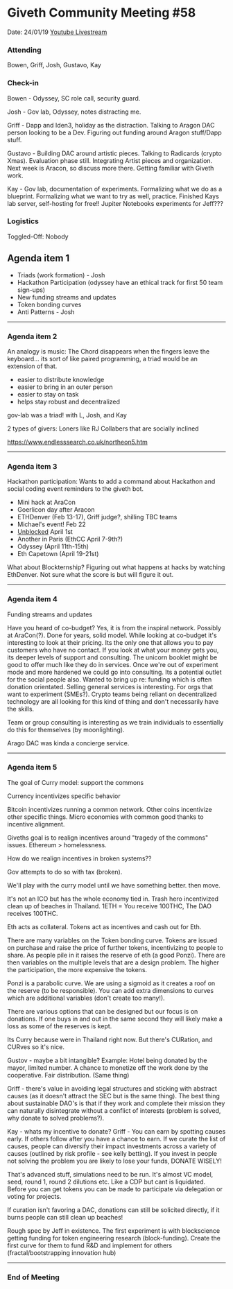 # Giveth Community Meeting #58

Date: 24/01/19
[Youtube Livestream](https://www.youtube.com/watch?v=5IX1xl0mHfM&feature=youtu.be)

### Attending
Bowen, Griff, Josh, Gustavo, Kay

###  Check-in

Bowen - Odyssey, SC role call, security guard.

Josh - Gov lab, Odyssey, notes distracting me.

Griff - Dapp and Iden3, holiday as the distraction. Talking to Aragon DAC person looking to be a Dev. Figuring out funding around Aragon stuff/Dapp stuff. 

Gustavo - Building DAC around artistic pieces. Talking to Radicards (crypto Xmas). Evaluation phase still. Integrating Artist pieces and organization. Next week is Aracon, so discuss more there. Getting familiar with Giveth work.

Kay - Gov lab, documentation of experiments. Formalizing what we do as a blueprint. Formalizing what we want to try as well, practice. Finished Kays lab server, self-hosting for free!! Jupiter Notebooks experiments for Jeff???




### Logistics
Toggled-Off: Nobody

## Agenda item 1

* Triads (work formation) - Josh
* Hackathon Participation (odyssey have an ethical track for first 50 team sign-ups)
* New funding streams and updates
* Token bonding curves
* Anti Patterns - Josh

---------------------------------------
### Agenda item 2

An analogy is music: The Chord disappears when the fingers leave the keyboard... its sort of like paired programming, a triad would be an extension of that.
- easier to distribute knowledge
- easier to bring in an outer person
- easier to stay on task
- helps stay robust and decentralized

gov-lab was a triad! with L, Josh, and Kay

2 types of givers: 
Loners like RJ
Collabers that are socially inclined

https://www.endlesssearch.co.uk/northeon5.htm

---------------------------------------
### Agenda item 3 
Hackathon participation:
Wants to add a command about Hackathon and social coding event reminders to the giveth bot. 

* Mini hack at AraCon
* Goerlicon day after Aracon
* ETHDenver (Feb 13-17), Griff judge?, shilling TBC teams
* Michael's event! Feb 22
* [Unblocked](https://unblock3d.net/conference/) April 1st
* Another in Paris (EthCC April 7-9th?)
* Odyssey (April 11th-15th)
* Eth Capetown (April 19-21st)

What about Blockternship?
Figuring out what happens at hacks by watching EthDenver. Not sure what the score is but will figure it out. 



---------------------------------------
### Agenda item 4 
Funding streams and updates

Have you heard of co-budget? Yes, it is from the inspiral network. Possibly at AraCon(?). Done for years, solid model. While looking at co-budget it's interesting to look at their pricing. Its the only one that allows you to pay customers who have no contact. If you look at what your money gets you, its deeper levels of support and consulting. The unicorn booklet might be good to offer much like they do in services. Once we're out of experiment mode and more hardened we could go into consulting. Its a potential outlet for the social people also. Wanted to bring up re: funding which is often donation orientated. Selling general services is interesting. For orgs that want to experiment (SMEs?). Crypto teams being reliant on decentralized technology are all looking for this kind of thing and don't necessarily have the skills.  

Team or group consulting is interesting as we train individuals to essentially do this for themselves (by moonlighting).  

Arago DAC was kinda a concierge service. 


---------------------------------------
### Agenda item 5 
The goal of Curry model: support the commons

Currency incentivizes specific behavior

Bitcoin incentivizes running a common network. Other coins incentivize other specific things. Micro economies with common good thanks to incentive alignment. 

Giveths goal is to realign incentives around "tragedy of the commons" issues. Ethereum > homelessness.

How do we realign incentives in broken systems??

Gov attempts to do so with tax (broken). 

We'll play with the curry model until we have something better. then move.

It's not an ICO but has the whole economy tied in. Trash hero incentivized clean up of beaches in Thailand. 1ETH = You receive 100THC, The DAO receives 100THC.

Eth acts as collateral. Tokens act as incentives and cash out for Eth. 

There are many variables on the Token bonding curve. Tokens are issued on purchase and raise the price of further tokens, incentivizing to people to share. As people pile in it raises the reserve of eth (a good Ponzi). There are then variables on the multiple levels that are a design problem. The higher the participation, the more expensive the tokens. 

Ponzi is a parabolic curve. We are using a sigmoid as it creates a roof on the reserve (to be responsible). You can add extra dimensions to curves which are additional variables (don't create too many!). 

There are various options that can be designed but our focus is on donations. If one buys in and out in the same second they will likely make a loss as some of the reserves is kept. 

Its Curry because were in Thailand right now. But there's CURation, and CURves so it's nice. 

Gustov - maybe a bit intangible? 
Example: Hotel being donated by the mayor, limited number. A chance to monetize off the work done by the cooperative. Fair distribution. (Same thing)

Griff - there's value in avoiding legal structures and sticking with abstract causes (as it doesn't attract the SEC but is the same thing). The best thing about sustainable DAO's is that if they work and complete their mission they can naturally disintegrate without a conflict of interests (problem is solved, why donate to solved problems?).

Kay - whats my incentive to donate?
Griff - You can earn by spotting causes early. If others follow after you have a chance to earn. If we curate the list of causes, people can diversify their impact investments across a variety of causes (outlined by risk profile - see kelly betting). If you invest in people not solving the problem you are likely to lose your funds, DONATE WISELY!

That's advanced stuff, simulations need to be run. It's almost VC model, seed, round 1, round 2 dilutions etc. Like a CDP but cant is liquidated. Before you can get tokens you can be made to participate via delegation or voting for projects.

If curation isn't favoring a DAC, donations can still be solicited directly, if it burns people can still clean up beaches!

Rough spec by Jeff in existence. The first experiment is with blockscience getting funding for token engineering research (block-funding). Create the first curve for them to fund R&D and implement for others (fractal/bootstrapping innovation hub)  

--------------------------------------

### End of Meeting

